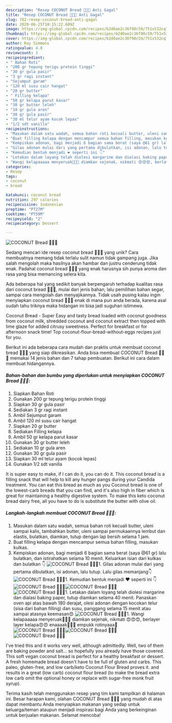 ```yaml
---
description: "Resep COCONUT Bread 🥥🥥🥥 Anti Gagal"
title: "Resep COCONUT Bread 🥥🥥🥥 Anti Gagal"
slug: 762-resep-coconut-bread-anti-gagal
date: 2020-06-25T10:15:22.689Z
image: https://img-global.cpcdn.com/recipes/b2d0ae2c36f90c59/751x532cq70/coconut-bread-🥥🥥🥥-foto-resep-utama.jpg
thumbnail: https://img-global.cpcdn.com/recipes/b2d0ae2c36f90c59/751x532cq70/coconut-bread-🥥🥥🥥-foto-resep-utama.jpg
cover: https://img-global.cpcdn.com/recipes/b2d0ae2c36f90c59/751x532cq70/coconut-bread-🥥🥥🥥-foto-resep-utama.jpg
author: Ray Simmons
ratingvalue: 4.8
reviewcount: 3
recipeingredient:
- " Bahan Roti"
- "200 gr tepung terigu protein tinggi"
- "30 gr gula pasir"
- "3 gr ragi instant"
- "Sejumput garam"
- "120 ml susu cair hangat"
- "20 gr butter"
- " Filling kelapa"
- "50 gr kelapa parut kasar"
- "30 gr butter leleh"
- "10 gr gula aren"
- "30 gr gula pasir"
- "30 ml telur ayam kocok lepas"
- "1/2 sdt vanilla"
recipeinstructions:
- "Masukan dalam satu wadah, semua bahan roti kecuali butter, uleni sampai kalis, tambahkan butter, uleni sampai permukaannya lembut dan elastis, bulatkan, diamkan, tutup dengan lap bersih selama 1 jam."
- "Buat filling kelapa dengan mencampur semua bahan filling, masukan kulkas."
- "Kempiskan adonan, bagi menjadi 6 bagian sama berat (saya @61 gr) lalu bulatkan, dan istirahatkan selama 10 menit. Keluarkan isian dari kulkas dan bulatkan 👇"
- "Gilas adonan mulai dari yang pertama dibulatkan, isi adonan, lalu tutup. Lalu gilas memanjang👇"
- "Kemudian bentuk menjadi ❤️ seperti ini 👇"
- "Letakan dalam loyang telah diolesi margarine dan dialasi baking paper, tutup diamkan selama 40 menit. Panaskan oven api atas bawah 180 derajat, olesi adonan dengan kocokan telur (sisa dari bahan filling) dan susu, panggang selama 15 menit atau sampai atasnya keemasan😍"
- "Wangi kelapaaaaa menyeruak🤣🤣🤣 diamkan sejenak, nikmati 😍😍😍, berlayer layer kelapa😍😍 enaaaak🤤🤤🤤 empukk rotinyaaa🤤"
categories:
- Resep
tags:
- coconut
- bread

katakunci: coconut bread 
nutrition: 297 calories
recipecuisine: Indonesian
preptime: "PT27M"
cooktime: "PT59M"
recipeyield: "2"
recipecategory: Dessert

---
```



![COCONUT Bread 🥥🥥🥥](https://img-global.cpcdn.com/recipes/b2d0ae2c36f90c59/751x532cq70/coconut-bread-🥥🥥🥥-foto-resep-utama.jpg)

Sedang mencari ide resep coconut bread 🥥🥥🥥 yang unik? Cara membuatnya memang tidak terlalu sulit namun tidak gampang juga. Jika salah mengolah maka hasilnya akan hambar dan justru cenderung tidak enak. Padahal coconut bread 🥥🥥🥥 yang enak harusnya sih punya aroma dan rasa yang bisa memancing selera kita.

Ada beberapa hal yang sedikit banyak berpengaruh terhadap kualitas rasa dari coconut bread 🥥🥥🥥, mulai dari jenis bahan, lalu pemilihan bahan segar, sampai cara mengolah dan menyajikannya. Tidak usah pusing kalau ingin menyiapkan coconut bread 🥥🥥🥥 enak di mana pun anda berada, karena asal sudah tahu triknya maka hidangan ini bisa jadi suguhan istimewa.

Coconut Bread - Super Easy and tasty bread loaded with coconut goodness from coconut milk, shredded coconut and coconut extract then topped with lime glaze for added citrusy sweetness. Perfect for breakfast or for afternoon snack time! Top coconut-flour-bread-without-eggs recipes just for you.


Berikut ini ada beberapa cara mudah dan praktis untuk membuat coconut bread 🥥🥥🥥 yang siap dikreasikan. Anda bisa membuat COCONUT Bread 🥥🥥🥥 memakai 14 jenis bahan dan 7 tahap pembuatan. Berikut ini cara dalam membuat hidangannya.

<!--inarticleads1-->

##### Bahan-bahan dan bumbu yang diperlukan untuk menyiapkan COCONUT Bread 🥥🥥🥥:

1. Siapkan  Bahan Roti
1. Gunakan 200 gr tepung terigu protein tinggi
1. Siapkan 30 gr gula pasir
1. Sediakan 3 gr ragi instant
1. Ambil Sejumput garam
1. Ambil 120 ml susu cair hangat
1. Siapkan 20 gr butter
1. Sediakan  Filling kelapa
1. Ambil 50 gr kelapa parut kasar
1. Gunakan 30 gr butter leleh
1. Sediakan 10 gr gula aren
1. Gunakan 30 gr gula pasir
1. Siapkan 30 ml telur ayam (kocok lepas)
1. Gunakan 1/2 sdt vanilla


It is super easy to make, if I can do it, you can do it. This coconut bread is a filling snack that will help to kill any hunger pangs during your Candida treatment. You can eat this bread as much as you Coconut bread is one of the lowest-carb breads that you can find, and it&#39;s also high in fiber which is great for maintaining a healthy digestive system. To make this keto coconut bread dairy free, all you have to do is substitute the butter with olive oil. 

<!--inarticleads2-->

##### Langkah-langkah membuat COCONUT Bread 🥥🥥🥥:

1. Masukan dalam satu wadah, semua bahan roti kecuali butter, uleni sampai kalis, tambahkan butter, uleni sampai permukaannya lembut dan elastis, bulatkan, diamkan, tutup dengan lap bersih selama 1 jam.
1. Buat filling kelapa dengan mencampur semua bahan filling, masukan kulkas.
1. Kempiskan adonan, bagi menjadi 6 bagian sama berat (saya @61 gr) lalu bulatkan, dan istirahatkan selama 10 menit. Keluarkan isian dari kulkas dan bulatkan 👇
<img src="//assets-global.cpcdn.com/assets/icons/button_play-2c75c40dde080a61004c1f40b05d8f140eaff45d7e9e6481dc71c63d2e7c4909.png" alt="COCONUT Bread 🥥🥥🥥">1. Gilas adonan mulai dari yang pertama dibulatkan, isi adonan, lalu tutup. Lalu gilas memanjang👇
<img src="//assets-global.cpcdn.com/assets/icons/button_play-2c75c40dde080a61004c1f40b05d8f140eaff45d7e9e6481dc71c63d2e7c4909.png" alt="COCONUT Bread 🥥🥥🥥">1. Kemudian bentuk menjadi ❤️ seperti ini 👇
<img src="//assets-global.cpcdn.com/assets/icons/button_play-2c75c40dde080a61004c1f40b05d8f140eaff45d7e9e6481dc71c63d2e7c4909.png" alt="COCONUT Bread 🥥🥥🥥"><img src="//assets-global.cpcdn.com/assets/icons/button_play-2c75c40dde080a61004c1f40b05d8f140eaff45d7e9e6481dc71c63d2e7c4909.png" alt="COCONUT Bread 🥥🥥🥥"><img src="//assets-global.cpcdn.com/assets/icons/button_play-2c75c40dde080a61004c1f40b05d8f140eaff45d7e9e6481dc71c63d2e7c4909.png" alt="COCONUT Bread 🥥🥥🥥">1. Letakan dalam loyang telah diolesi margarine dan dialasi baking paper, tutup diamkan selama 40 menit. Panaskan oven api atas bawah 180 derajat, olesi adonan dengan kocokan telur (sisa dari bahan filling) dan susu, panggang selama 15 menit atau sampai atasnya keemasan😍
<img src="//assets-global.cpcdn.com/assets/icons/button_play-2c75c40dde080a61004c1f40b05d8f140eaff45d7e9e6481dc71c63d2e7c4909.png" alt="COCONUT Bread 🥥🥥🥥">1. Wangi kelapaaaaa menyeruak🤣🤣🤣 diamkan sejenak, nikmati 😍😍😍, berlayer layer kelapa😍😍 enaaaak🤤🤤🤤 empukk rotinyaaa🤤
<img src="//assets-global.cpcdn.com/assets/icons/button_play-2c75c40dde080a61004c1f40b05d8f140eaff45d7e9e6481dc71c63d2e7c4909.png" alt="COCONUT Bread 🥥🥥🥥"><img src="//assets-global.cpcdn.com/assets/icons/button_play-2c75c40dde080a61004c1f40b05d8f140eaff45d7e9e6481dc71c63d2e7c4909.png" alt="COCONUT Bread 🥥🥥🥥"><img src="//assets-global.cpcdn.com/assets/icons/button_play-2c75c40dde080a61004c1f40b05d8f140eaff45d7e9e6481dc71c63d2e7c4909.png" alt="COCONUT Bread 🥥🥥🥥">

I&#39;ve tried this and it works very well, although admittedly. Well, two of them are baking powder and salt… so hopefully you already have those covered. This soft vegan coconut bread is perfect for a healthy breakfast or dessert. A fresh homemade bread doesn&#39;t have to be full of gluten and carbs. This paleo, gluten-free, and low carb/keto Coconut Flour Bread proves it. and results in a great (low carb) coconut flour bread (to make the bread extra low carb omit the optional honey or replace with sugar-free monk fruit syrup). 

Terima kasih telah menggunakan resep yang tim kami tampilkan di halaman ini. Besar harapan kami, olahan COCONUT Bread 🥥🥥🥥 yang mudah di atas dapat membantu Anda menyiapkan makanan yang sedap untuk keluarga/teman ataupun menjadi inspirasi bagi Anda yang berkeinginan untuk berjualan makanan. Selamat mencoba!
